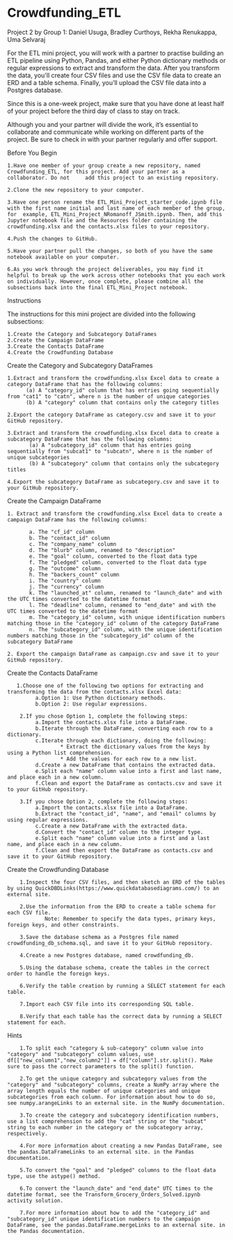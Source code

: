 # Crowdfunding_ETL
Project 2 by Group 1: Daniel Usuga, Bradley Curthoys, Rekha Renukappa, Uma Selvaraj

For the ETL mini project, you will work with a partner to practise building an ETL pipeline using Python, Pandas, and either Python dictionary methods or regular expressions to extract and transform the data. After you transform the data, you'll create four CSV files and use the CSV file data to create an ERD and a table schema. Finally, you’ll upload the CSV file data into a Postgres database.

Since this is a one-week project, make sure that you have done at least half of your project before the third day of class to stay on track.

Although you and your partner will divide the work, it’s essential to collaborate and communicate while working on different parts of the project. Be sure to check in with your partner regularly and offer support.



Before You Begin

    1.Have one member of your group create a new repository, named Crowdfunding_ETL, for this project. Add your partner as a collaborator. Do not     add this project to an existing repository.

    2.Clone the new repository to your computer.

    3.Have one person rename the ETL_Mini_Project_starter_code.ipynb file with the first name initial and last name of each member of the group, for  example, ETL_Mini_Project_NRomanoff_JSmith.ipynb. Then, add this Jupyter notebook file and the Resources folder containing the crowdfunding.xlsx and the contacts.xlsx files to your repository.

    4.Push the changes to GitHub.

    5.Have your partner pull the changes, so both of you have the same notebook available on your computer.

    6.As you work through the project deliverables, you may find it helpful to break up the work across other notebooks that you each work on individually. However, once complete, please combine all the subsections back into the final ETL_Mini_Project notebook.


Instructions
 
The instructions for this mini project are divided into the following subsections:

    1.Create the Category and Subcategory DataFrames
    2.Create the Campaign DataFrame
    3.Create the Contacts DataFrame
    4.Create the Crowdfunding Database


Create the Category and Subcategory DataFrames

    1.Extract and transform the crowdfunding.xlsx Excel data to create a category DataFrame that has the following columns:
          (a) A "category_id" column that has entries going sequentially from "cat1" to "catn", where n is the number of unique categories
          (b) A "category" column that contains only the category titles

    2.Export the category DataFrame as category.csv and save it to your GitHub repository.

    3.Extract and transform the crowdfunding.xlsx Excel data to create a subcategory DataFrame that has the following columns:
           (a) A "subcategory_id" column that has entries going sequentially from "subcat1" to "subcatn", where n is the number of unique subcategories
           (b) A "subcategory" column that contains only the subcategory titles

    4.Export the subcategory DataFrame as subcategory.csv and save it to your GitHub repository.


Create the Campaign DataFrame

    1. Extract and transform the crowdfunding.xlsx Excel data to create a campaign DataFrame has the following columns:

           a. The "cf_id" column
           b. The "contact_id" column
           c. The "company_name" column
           d. The "blurb" column, renamed to "description"
           e. The "goal" column, converted to the float data type
           f. The "pledged" column, converted to the float data type
           g. The "outcome" column
           h. The "backers_count" column
           i. The "country" column
           j. The "currency" column
           k. The "launched_at" column, renamed to "launch_date" and with the UTC times converted to the datetime format
           l. The "deadline" column, renamed to "end_date" and with the UTC times converted to the datetime format
           m. The "category_id" column, with unique identification numbers matching those in the "category_id" column of the category DataFrame
           n. The "subcategory_id" column, with the unique identification numbers matching those in the "subcategory_id" column of the subcategory DataFrame

    2. Export the campaign DataFrame as campaign.csv and save it to your GitHub repository.



Create the Contacts DataFrame

       1.Choose one of the following two options for extracting and transforming the data from the contacts.xlsx Excel data:
             a.Option 1: Use Python dictionary methods.
             b.Option 2: Use regular expressions.

        2.If you chose Option 1, complete the following steps:
             a.Import the contacts.xlsx file into a DataFrame.
             b.Iterate through the DataFrame, converting each row to a dictionary.
             c.Iterate through each dictionary, doing the following:
                     * Extract the dictionary values from the keys by using a Python list comprehension.
                     * Add the values for each row to a new list.
             d.Create a new DataFrame that contains the extracted data.
             e.Split each "name" column value into a first and last name, and place each in a new column.
             f.Clean and export the DataFrame as contacts.csv and save it to your GitHub repository.

        3.If you chose Option 2, complete the following steps:
             a.Import the contacts.xlsx file into a DataFrame.
             b.Extract the "contact_id", "name", and "email" columns by using regular expressions.
             c.Create a new DataFrame with the extracted data.
             d.Convert the "contact_id" column to the integer type.
             e.Split each "name" column value into a first and a last name, and place each in a new column.
             f.Clean and then export the DataFrame as contacts.csv and save it to your GitHub repository.


Create the Crowdfunding Database

        1.Inspect the four CSV files, and then sketch an ERD of the tables by using QuickDBDLinks(https://www.quickdatabasediagrams.com/) to an external site.

        2.Use the information from the ERD to create a table schema for each CSV file.
                Note: Remember to specify the data types, primary keys, foreign keys, and other constraints.

        3.Save the database schema as a Postgres file named crowdfunding_db_schema.sql, and save it to your GitHub repository.

        4.Create a new Postgres database, named crowdfunding_db.

        5.Using the database schema, create the tables in the correct order to handle the foreign keys.

        6.Verify the table creation by running a SELECT statement for each table.

        7.Import each CSV file into its corresponding SQL table.

        8.Verify that each table has the correct data by running a SELECT statement for each.


Hints

        1.To split each "category & sub-category" column value into "category" and "subcategory" column values, use df[["new_column1","new_column2"]] = df["column"].str.split(). Make sure to pass the correct parameters to the split() function.

        2.To get the unique category and subcategory values from the "category" and "subcategory" columns, create a NumPy array where the array length equals the number of unique categories and unique subcategories from each column. For information about how to do so, see numpy.arangeLinks to an external site. in the NumPy documentation.

        3.To create the category and subcategory identification numbers, use a list comprehension to add the "cat" string or the "subcat" string to each number in the category or the subcategory array, respectively.

        4.For more information about creating a new Pandas DataFrame, see the pandas.DataFrameLinks to an external site. in the Pandas documentation.

        5.To convert the "goal" and "pledged" columns to the float data type, use the astype() method.

        6.To convert the "launch_date" and "end_date" UTC times to the datetime format, see the Transform_Grocery_Orders_Solved.ipynb activity solution.

        7.For more information about how to add the "category_id" and "subcategory_id" unique identification numbers to the campaign DataFrame, see the pandas.DataFrame.mergeLinks to an external site. in the Pandas documentation.

















